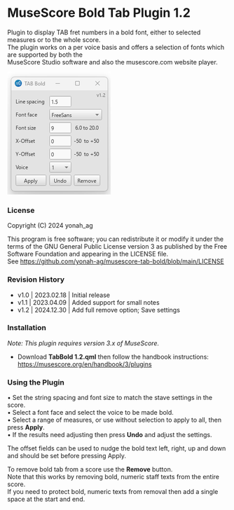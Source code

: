 # MuseScore Bold Tab Plugin 1.2
Plugin to display TAB fret numbers in a bold font, either to selected measures or to the whole score.  
The plugin works on a per voice basis and offers a selection of fonts which are supported by both the  
MuseScore Studio software and also the musescore.com website player.

![01](https://github.com/yonah-ag/musescore-tab-bold/blob/main/images/TABBold1.2.png)

### License

Copyright (C) 2024 yonah_ag

This program is free software; you can redistribute it or modify it under the terms of the GNU General Public License version 3 as published by the Free Software Foundation and appearing in the LICENSE file.  
See https://github.com/yonah-ag/musescore-tab-bold/blob/main/LICENSE

### Revision History

+ v1.0 | 2023.02.18 | Initial release
+ v1.1 | 2023.04.09 | Added support for small notes
+ v1.2 | 2024.12.30 | Add full remove option; Save settings

### Installation

_Note: This plugin requires version 3.x of MuseScore._

+ Download **TabBold 1.2.qml** then follow the handbook instructions: https://musescore.org/en/handbook/3/plugins

### Using the Plugin

• Set the string spacing and font size to match the stave settings in the score.  
• Select a font face and select the voice to be made bold.  
• Select a range of measures, or use without selection to apply to all, then press **Apply**.  
• If the results need adjusting then press **Undo** and adjust the settings.
 
 The offset fields can be used to nudge the bold text left, right, up and down and should be set before pressing Apply.  

 To remove bold tab from a score use the **Remove** button.  
 Note that this works by removing bold, numeric staff texts from the entire score.  
 If you need to protect bold, numeric texts from removal then add a single space at the start and end.
